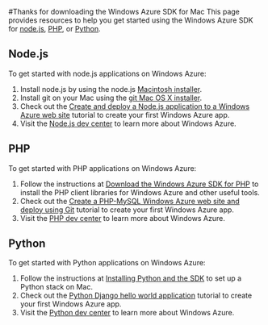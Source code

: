 <properties linkid="dev-downloads-cli-tools-install" urlDisplayName="CLI Tools Install" pageTitle="Windows Azure Command-Line Tools for Mac and Linux Install" metaKeywords="" metaDescription="Get started using the Windows Azure command-line tools for Mac and Linux." metaCanonical="" disqusComments="1" umbracoNaviHide="1" />


#Thanks for downloading the Windows Azure SDK for Mac
This page provides resources to help you get started using the Windows Azure SDK for [node.js][], [PHP][], or [Python][].

## <a id="node"></a>Node.js
To get started with node.js applications on Windows Azure:

1. Install node.js by using the node.js [Macintosh installer][].
2.	Install git on your Mac using the [git Mac OS X installer][].
3.	Check out the [Create and deploy a Node.js application to a Windows Azure web site][] tutorial to create your first Windows Azure app.
4. Visit the [Node.js dev center][] to learn more about Windows Azure.


## <a id="php"></a>PHP

To get started with PHP applications on Windows Azure:

1.	Follow the instructions at [Download the Windows Azure SDK for PHP][] to install the PHP client libraries for Windows Azure and other useful tools.
2.	Check out the [Create a PHP-MySQL Windows Azure web site and deploy using Git][] tutorial to create your first Windows Azure app.
3. Visit the [PHP dev center][] to learn more about Windows Azure.

## <a id="python"></a>Python

To get started with Python applications on Windows Azure:

1. Follow the instructions at [Installing Python and the SDK][] to set up a Python stack on Mac.
2. Check out the [Python Django hello world application][] tutorial to create your first Windows Azure app.
3. Visit the [Python dev center][] to learn more about Windows Azure.

[node.js]: #node
[php]: #php
[python]: #python
[Macintosh installer]: http://nodejs.org/#download
[git Mac OS X installer]: http://git-scm.com/downloads
[Download the Windows Azure SDK for PHP]: /en-us/develop/php/common-tasks/download-php-sdk/
[Create and deploy a Node.js application to a Windows Azure web site]: /en-us/develop/nodejs/tutorials/create-a-website-(mac)/
[Node.js dev center]: /en-us/develop/nodejs/
[Create a PHP-MySQL Windows Azure web site and deploy Using Git]: /en-us/develop/php/tutorials/website-w-mysql-and-git/
[PHP dev center]: /en-us/develop/php/
[Installing Python and the SDK]: /en-us/develop/python/common-tasks/install-python/
[Python Django hello world application]: /en-us/develop/python/tutorials/django-hello-world-(maclinux)/
[Python dev center]: /en-us/develop/python/
